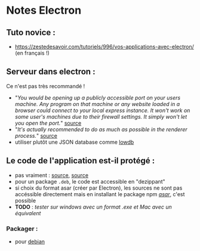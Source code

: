 Notes Electron
==============
 
 Tuto novice :
 -------------
 
 * https://zestedesavoir.com/tutoriels/996/vos-applications-avec-electron/ (en français !)


Serveur dans electron :
-----------------------

Ce n'est pas très recommandé !

* "_You would be opening up a publicly accessible port on your users machine. Any program on that machine or any website loaded in a browser could connect to your local express instance.
It won't work on some user's machines due to their firewall settings. It simply won't let you open the port._" [source](https://blog.samuelattard.com/using-express-inside-electron/)
* "_It's actually recommended to do as much as possible in the renderer process._" [source](https://www.reddit.com/r/webdev/comments/45z120/what_is_the_best_way_to_make_http_requests_using/)
* utiliser plutôt une JSON database comme [lowdb](https://github.com/typicode/lowdb)

Le code de l'application est-il protégé :
-----------------------------------------

* pas vraiment : [source](https://github.com/electron/electron/issues/2570), [source](https://github.com/electron/electron/issues/3041)
* pour un package `.deb`, le code est accessible en "dezippant"
* si choix du format asar (créer par Electron), les sources ne sont pas accéssible directement mais en installant le package npm _[asar](https://www.npmjs.com/package/asar)_, c'est possible
* __TODO__ : _tester sur windows avec un format .exe et Mac avec un équivalent_

### Packager :

* pour [debian](https://github.com/unindented/electron-installer-debian)


